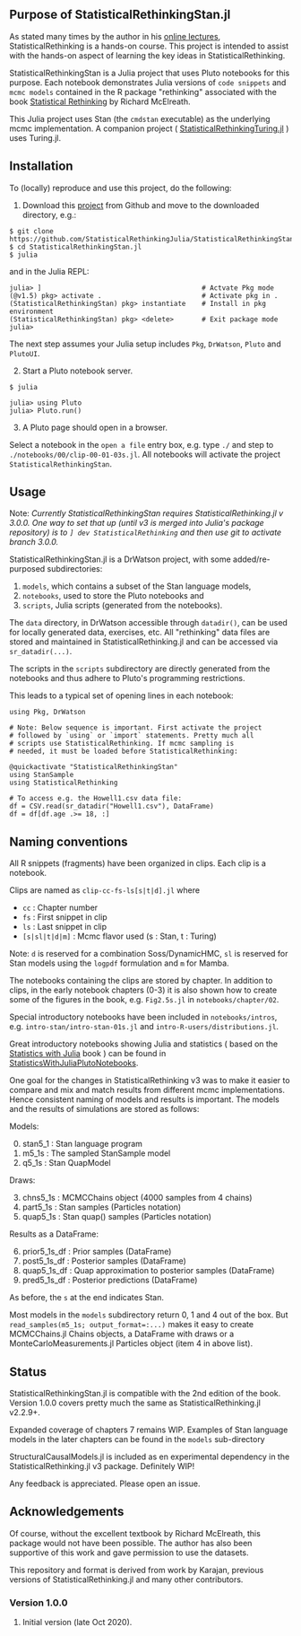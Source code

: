 ## Purpose of StatisticalRethinkingStan.jl

As stated many times by the author in his [online lectures](https://www.youtube.com/watch?v=ENxTrFf9a7c&list=PLDcUM9US4XdNM4Edgs7weiyIguLSToZRI), StatisticalRethinking is a hands-on course. This project is intended to assist with the hands-on aspect of learning the key ideas in StatisticalRethinking. 

StatisticalRethinkingStan is a Julia project that uses Pluto notebooks for this purpose. Each notebook demonstrates Julia versions of `code snippets` and `mcmc models` contained in the R package "rethinking" associated with the book [Statistical Rethinking](https://xcelab.net/rm/statistical-rethinking/) by Richard McElreath.

This Julia project uses Stan (the `cmdstan` executable) as the underlying mcmc implementation. A companion project ( [StatisticalRethinkingTuring.jl](https://github.com/StatisticalRethinkingJulia/StatisticalRethinkingTuring.jl) ) uses Turing.jl.

## Installation

To (locally) reproduce and use this project, do the following:

1. Download this [project](https://github.com/StatisticalRethinkingJulia/StatisticalRethinkingStan.jl) from Github and move to the downloaded directory, e.g.:

```
$ git clone https://github.com/StatisticalRethinkingJulia/StatisticalRethinkingStan.jl
$ cd StatisticalRethinkingStan.jl
$ julia
```
and in the Julia REPL:

```
julia> ]                                        # Actvate Pkg mode
(@v1.5) pkg> activate .                         # Activate pkg in .
(StatisticalRethinkingStan) pkg> instantiate    # Install in pkg environment
(StatisticalRethinkingStan) pkg> <delete>       # Exit package mode
julia>
```

The next step assumes your Julia setup includes `Pkg`, `DrWatson`, `Pluto` and `PlutoUI`.

2. Start a Pluto notebook server.
```
$ julia

julia> using Pluto
julia> Pluto.run()
```

3. A Pluto page should open in a browser.

Select a notebook in the `open a file` entry box, e.g. type `./` and step to `./notebooks/00/clip-00-01-03s.jl`. All notebooks will activate the project `StatisticalRethinkingStan`.

## Usage

Note: *Currently StatisticalRethinkingStan requires StatisticalRethinking.jl v 3.0.0. One way to set that up (until v3 is merged into Julia's package repository) is to `] dev StatisticalRethinking` and then use git to activate branch 3.0.0.*

StatisticalRethinkingStan.jl is a DrWatson project, with some added/re-purposed subdirectories:

1. `models`, which contains a subset of the Stan language models,
2. `notebooks`, used to store the Pluto notebooks and
3. `scripts`, Julia scripts (generated from the notebooks).

The `data` directory, in DrWatson accessible through `datadir()`, can be used for locally generated data, exercises, etc. All "rethinking" data files are stored and maintained in StatisticalRethinking.jl and can be accessed via `sr_datadir(...)`.

The scripts in the `scripts` subdirectory are directly generated from the notebooks and thus adhere to Pluto's programming restrictions.

This leads to a typical set of opening lines in each notebook:
```
using Pkg, DrWatson

# Note: Below sequence is important. First activate the project
# followed by `using` or `import` statements. Pretty much all
# scripts use StatisticalRethinking. If mcmc sampling is
# needed, it must be loaded before StatisticalRethinking:

@quickactivate "StatisticalRethinkingStan"
using StanSample
using StatisticalRethinking

# To access e.g. the Howell1.csv data file:
df = CSV.read(sr_datadir("Howell1.csv"), DataFrame)
df = df[df.age .>= 18, :]
```

## Naming conventions

All R snippets (fragments) have been organized in clips. Each clip is a notebook.

Clips are named as `clip-cc-fs-ls[s|t|d].jl` where

* `cc`               : Chapter number
* `fs`               : First snippet in clip
* `ls`               : Last snippet in clip
* `[s|sl|t|d|m]`     : Mcmc flavor used (s : Stan, t : Turing)

Note: `d` is reserved for a combination Soss/DynamicHMC, `sl` is reserved for Stan models using the `logpdf` formulation and `m` for Mamba.

The notebooks containing the clips are stored by chapter. In addition to clips, in the early notebook chapters (0-3) it is also shown how to create some of the figures in the book, e.g. `Fig2.5s.jl` in `notebooks/chapter/02`.

Special introductory notebooks have been included in `notebooks/intros`, e.g.
`intro-stan/intro-stan-01s.jl` and `intro-R-users/distributions.jl`.

Great introductory notebooks showing Julia and statistics ( based on the [Statistics with Julia](https://statisticswithjulia.org/index.html) book ) can be found in [StatisticsWithJuliaPlutoNotebooks](https://github.com/StatisticalRethinkingJulia/StatisticsWithJuliaPlutoNotebooks.jl).

One goal for the changes in StatisticalRethinking v3 was to make it easier to compare and mix and match results from different mcmc implementations. Hence consistent naming of models and results is important. The models and the results of simulations are stored as follows:

Models:

0. stan5_1           : Stan language program
1. m5_1s             : The sampled StanSample model
2. q5_1s             : Stan QuapModel 

Draws:

3. chns5_1s          : MCMCChains object (4000 samples from 4 chains)
4. part5_1s          : Stan samples (Particles notation)
5. quap5_1s          : Stan quap() samples (Particles notation)

Results as a DataFrame:

6. prior5_1s_df      : Prior samples (DataFrame)
7. post5_1s_df       : Posterior samples (DataFrame)
8. quap5_1s_df       : Quap approximation to posterior samples (DataFrame)
9. pred5_1s_df       : Posterior predictions (DataFrame)

As before, the `s` at the end indicates Stan.

Most models in the `models` subdirectory return 0, 1 and 4 out of the box. But `read_samples(m5_1s; output_format=:...)` makes it easy to create MCMCChains.jl Chains objects, a DataFrame with draws or a MonteCarloMeasurements.jl Particles object (item 4 in above list).

## Status

StatisticalRethinkingStan.jl is compatible with the 2nd edition of the book. Version 1.0.0 covers pretty much the same as StatisticalRethinking.jl v2.2.9+.

Expanded coverage of chapters 7 remains WIP. Examples of Stan language models in the later chapters can be found in the `models` sub-directory

StructuralCausalModels.jl is included as en experimental dependency in the StatisticalRethinking.jl v3 package. Definitely WIP!

Any feedback is appreciated. Please open an issue.

## Acknowledgements

Of course, without the excellent textbook by Richard McElreath, this package would not have been possible. The author has also been supportive of this work and gave permission to use the datasets.

This repository and format is derived from work by Karajan, previous versions of StatisticalRethinking.jl and many other contributors.

### Version 1.0.0

1. Initial version (late Oct 2020).

